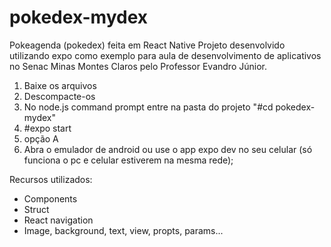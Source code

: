# pokedex-mydex
Pokeagenda (pokedex) feita em React Native
Projeto desenvolvido utilizando expo como exemplo para aula de desenvolvimento de aplicativos no Senac Minas Montes Claros pelo Professor Evandro Júnior.
1. Baixe os arquivos
2.  Descompacte-os
3.  No node.js command prompt entre na pasta do projeto "#cd pokedex-mydex"
4.  #expo start
5.  opção A
6. Abra o emulador de android ou use o app expo dev no seu celular (só funciona o pc e celular estiverem na mesma rede);

Recursos utilizados:
- Components
- Struct
- React navigation
- Image, background, text, view, propts, params...
